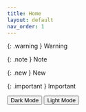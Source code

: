 ```yaml
---
title: Home
layout: default
nav_order: 1
---
```

{: .warning }
Warning

{: .note }
Note

{: .new }
New

{: .important }
Important

<button onclick="jtd.setTheme('dark_custom')">Dark Mode</button>
<button onclick="jtd.setTheme('light')">Light Mode</button>
